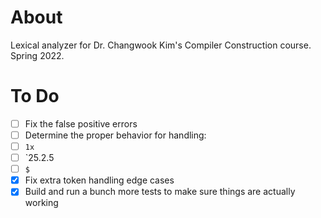 # About

Lexical analyzer for Dr. Changwook Kim's Compiler Construction course. Spring 2022.

# To Do
- [ ] Fix the false positive errors
- [ ] Determine the proper behavior for handling:
- [ ] `1x`
- [ ] `25.2.5
- [ ] `$`
- [x] Fix extra token handling edge cases
- [x] Build and run a bunch more tests to make sure things are actually working